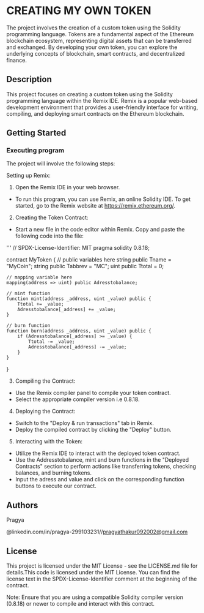 # CREATING MY OWN TOKEN 

The project involves the creation of a custom token using the Solidity programming language. Tokens are a fundamental aspect of the Ethereum blockchain ecosystem, representing digital assets that can be transferred and exchanged. By developing your own token, you can explore the underlying concepts of blockchain, smart contracts, and decentralized finance.

## Description
This project focuses on creating a custom token using the Solidity programming language within the Remix IDE. Remix is a popular web-based development environment that provides a user-friendly interface for writing, compiling, and deploying smart contracts on the Ethereum blockchain.

## Getting Started

### Executing program

The project will involve the following steps:

Setting up Remix:

1. Open the Remix IDE in your web browser.
* To run this program, you can use Remix, an online Solidity IDE. To get started, go to the Remix website at https://remix.ethereum.org/.

2. Creating the Token Contract:

* Start a new file in the code editor within Remix. Copy and paste the following code into the file:




'''
// SPDX-License-Identifier: MIT
pragma solidity 0.8.18;

contract MyToken {
    // public variables here
    string public Tname = "MyCoin";
    string public Tabbrev = "MC";
    uint public Ttotal = 0;

    // mapping variable here
    mapping(address => uint) public Adresstobalance;

    // mint function
    function mint(address _address, uint _value) public {
        Ttotal += _value;
        Adresstobalance[_address] += _value;
    }

    // burn function
    function burn(address _address, uint _value) public {
        if (Adresstobalance[_address] >= _value) {
            Ttotal -= _value;
            Adresstobalance[_address] -= _value;
        }
    }
}




3. Compiling the Contract:

* Use the Remix compiler panel to compile your token contract.
* Select the appropriate compiler version i.e 0.8.18.

4. Deploying the Contract:

* Switch to the "Deploy & run transactions" tab in Remix.
* Deploy the compiled contract by clicking the "Deploy" button.

5. Interacting with the Token:

* Utilize the Remix IDE to interact with the deployed token contract.
* Use the Addresstobalance, mint and burn functions in the "Deployed Contracts" section to perform actions like transferring tokens, checking balances, and burning tokens.
* Input the adress and value and click on the corresponding function buttons to execute our contract.


## Authors

Pragya
 
 @linkedin.com/in/pragya-299103231//pragyathakur092002@gmail.com
## License

This project is licensed under the MIT License - see the LICENSE.md file for details.This code is licensed under the MIT License. You can find the license text in the SPDX-License-Identifier comment at the beginning of the contract.

Note: Ensure that you are using a compatible Solidity compiler version (0.8.18) or newer to compile and interact with this contract.
